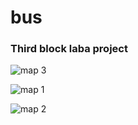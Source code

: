 # bus
<h3>Third block laba project</h3>

![map 3](https://user-images.githubusercontent.com/87502999/175203555-ba5a3c1b-9caa-469a-8f72-79c4cdd05d6e.png)

![map 1](https://user-images.githubusercontent.com/87502999/175203541-bc8292c0-b938-4069-8c81-befdcefcde9e.png)

![map 2](https://user-images.githubusercontent.com/87502999/175203546-95fc8846-5a28-442f-999d-b04f5d1eaff0.png)

